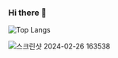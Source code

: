 ### Hi there 👋


  <!--[![code-zeen's github stats](https://github-readme-stats.vercel.app/api?username=code-zeen&show_icons=true&theme=neon)](https://github.com/code-zeen/github-readme-stats)-->


  ![Top Langs](https://github-readme-stats.vercel.app/api/top-langs/?username=code-zeen&layout=donut&theme=neon)

  ![스크린샷 2024-02-26 163538](https://github.com/code-zeen/code-zeen/assets/77660676/7f182607-b1e7-49c0-9a27-3be8894d79e5)


<!--
**code-zeen/code-zeen** is a ✨ _special_ ✨ repository because its `README.md` (this file) appears on your GitHub profile.

Here are some ideas to get you started:

- 🔭 I’m currently working on ...
- 🌱 I’m currently learning ...
- 👯 I’m looking to collaborate on ...
- 🤔 I’m looking for help with ...
- 💬 Ask me about ...
- 📫 How to reach me: ...
- 😄 Pronouns: ...
- ⚡ Fun fact: ...
-->

